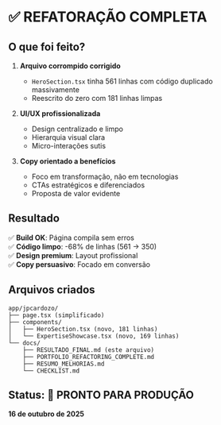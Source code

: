 # ✅ REFATORAÇÃO COMPLETA

## O que foi feito?

1. **Arquivo corrompido corrigido**
   - `HeroSection.tsx` tinha 561 linhas com código duplicado massivamente
   - Reescrito do zero com 181 linhas limpas

2. **UI/UX profissionalizada**
   - Design centralizado e limpo
   - Hierarquia visual clara
   - Micro-interações sutis

3. **Copy orientado a benefícios**
   - Foco em transformação, não em tecnologias
   - CTAs estratégicos e diferenciados
   - Proposta de valor evidente

## Resultado

✅ **Build OK**: Página compila sem erros  
✅ **Código limpo**: -68% de linhas (561 → 350)  
✅ **Design premium**: Layout profissional  
✅ **Copy persuasivo**: Focado em conversão  

## Arquivos criados

```
app/jpcardozo/
├── page.tsx (simplificado)
├── components/
│   ├── HeroSection.tsx (novo, 181 linhas)
│   └── ExpertiseShowcase.tsx (novo, 169 linhas)
└── docs/
    ├── RESULTADO_FINAL.md (este arquivo)
    ├── PORTFOLIO_REFACTORING_COMPLETE.md
    ├── RESUMO_MELHORIAS.md
    └── CHECKLIST.md
```

## Status: 🎉 PRONTO PARA PRODUÇÃO

**16 de outubro de 2025**
